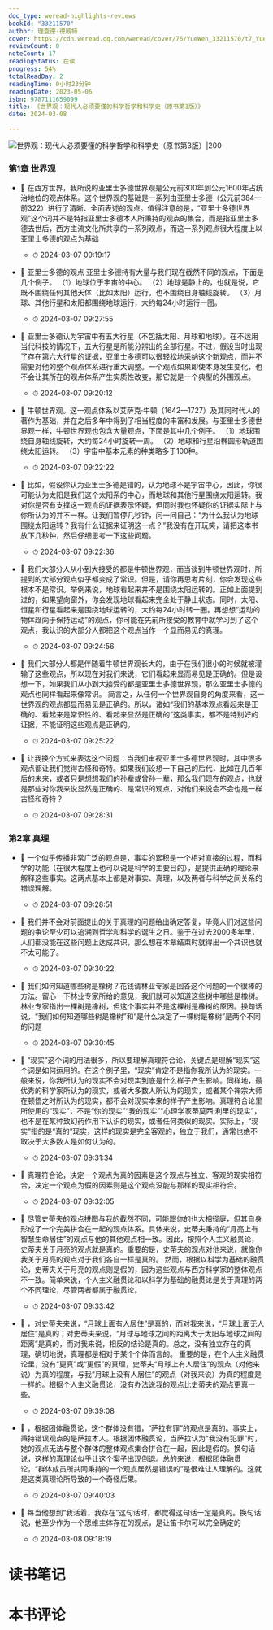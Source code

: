 ```yaml
---
doc_type: weread-highlights-reviews
bookId: "33211570"
author: 理查德·德威特
cover: https://cdn.weread.qq.com/weread/cover/76/YueWen_33211570/t7_YueWen_33211570.jpg
reviewCount: 0
noteCount: 17
readingStatus: 在读
progress: 54%
totalReadDay: 2
readingTime: 0小时23分钟
readingDate: 2023-05-06
isbn: 9787111659099
title: 《世界观：现代人必须要懂的科学哲学和科学史（原书第3版）》
date: 2024-03-08

---
```


![ 世界观：现代人必须要懂的科学哲学和科学史（原书第3版）|200](https://cdn.weread.qq.com/weread/cover/76/YueWen_33211570/t7_YueWen_33211570.jpg)


### 第1章 世界观


- 📌 在西方世界，我所说的亚里士多德世界观是公元前300年到公元1600年占统治地位的观点体系。这个世界观的基础是一系列由亚里士多德（公元前384—前322）进行了清晰、全面表述的观点。值得注意的是，“亚里士多德世界观”这个词并不是特指亚里士多德本人所秉持的观点的集合，而是指亚里士多德去世后，西方主流文化所共享的一系列观点，而这一系列观点很大程度上以亚里士多德的观点为基础 
    - ⏱ 2024-03-07 09:19:17 

- 📌 亚里士多德的观点
亚里士多德持有大量与我们现在截然不同的观点，下面是几个例子。
（1）地球位于宇宙的中心。
（2）地球是静止的，也就是说，它既不围绕任何其他天体（比如太阳）运行，也不围绕自身轴线旋转。
（3）月球、其他行星和太阳都围绕地球运行，大约每24小时运行一圈。 
    - ⏱ 2024-03-07 09:27:55 

- 📌 亚里士多德认为宇宙中有五大行星（不包括太阳、月球和地球）。在不运用当代科技的情况下，五大行星是所能分辨出的全部行星。不过，假设当时出现了存在第六大行星的证据，亚里士多德可以很轻松地采纳这个新观点，而并不需要对他的整个观点体系进行重大调整。一个观点如果即使本身发生变化，也不会让其所在的观点体系产生实质性改变，那它就是一个典型的外围观点。 
    - ⏱ 2024-03-07 09:20:12 

- 📌 牛顿世界观。这一观点体系以艾萨克·牛顿（1642—1727）及其同时代人的著作为基础，并在之后多年中得到了相当程度的丰富和发展。与亚里士多德世界观一样，牛顿世界观也包含大量观点，下面是其中几个例子。
（1）地球围绕自身轴线旋转，大约每24小时旋转一周。
（2）地球和行星沿椭圆形轨道围绕太阳运转。
（3）宇宙中基本元素的种类略多于100种。 
    - ⏱ 2024-03-07 09:22:22 

- 📌 比如，假设你认为亚里士多德是错的，认为地球不是宇宙中心，因此，你很可能认为太阳是我们这个太阳系的中心，而地球和其他行星围绕太阳运转。我对你是否有支撑这一观点的证据表示怀疑，但同时我也怀疑你的证据实际上与你所认为的并不一样。让我们暂停几秒钟，问一问自己：“为什么我认为地球围绕太阳运转？我有什么证据来证明这一点？”我没有在开玩笑，请把这本书放下几秒钟，然后仔细思考一下这些问题。 
    - ⏱ 2024-03-07 09:22:36 

- 📌 我们大部分人从小到大接受的都是牛顿世界观，而当谈到牛顿世界观时，所提到的大部分观点似乎都变成了常识。但是，请你再思考片刻，你会发现这些根本不是常识。举例来说，地球看起来并不是围绕太阳运转的。正如上面提到过的，如果望向窗外，你会发现地球看起来完全处于静止状态。同时，太阳、恒星和行星看起来是围绕地球运转的，大约每24小时转一圈。再想想“运动的物体趋向于保持运动”的观点，你可能在先前所接受的教育中就学习到了这个观点，我认识的大部分人都把这个观点当作一个显而易见的真理。 
    - ⏱ 2024-03-07 09:24:56 

- 📌 我们大部分人都是伴随着牛顿世界观长大的，由于在我们很小的时候就被灌输了这些观点，所以现在对我们来说，它们看起来显而易见是正确的。但是设想一下，如果我们从小到大接受的都是亚里士多德世界观，那么亚里士多德的观点也同样看起来像常识。
简言之，从任何一个世界观自身的角度来看，这一世界观的观点都显而易见是正确的。所以，诸如“我们的基本观点看起来是正确的、看起来是常识性的、看起来显然是正确的”这类事实，都不是特别好的证据，不能证明这些观点是正确的。 
    - ⏱ 2024-03-07 09:25:22 

- 📌 让我换个方式来表达这个问题：当我们审视亚里士多德世界观时，其中很多观点都让我们觉得古怪和奇特。如果我们设想一下自己的后代，比如在几百年后的未来，或者只是想想我们的孙辈或曾孙一辈，那么我们现在的观点，也就是那些对你我来说显然是正确的、是常识的观点，对他们来说会不会也是一样古怪和奇特？ 
    - ⏱ 2024-03-07 09:28:31 
### 第2章 真理


- 📌 一个似乎传播非常广泛的观点是，事实的累积是一个相对直接的过程，而科学的功能（在很大程度上也可以说是科学的主要目的），是提供正确的理论来解释这些事实。这两点基本上都是对事实、真理，以及两者与科学之间关系的错误理解。 
    - ⏱ 2024-03-07 09:28:51 

- 📌 我们并不会对前面提出的关于真理的问题给出确定答复，毕竟人们对这些问题的争论至少可以追溯到哲学和科学的诞生之日。鉴于在过去2000多年里，人们都没能在这些问题上达成共识，那么想在本章结束时就得出一个共识也就不太可能了。 
    - ⏱ 2024-03-07 09:30:22 

- 📌 我们如何知道哪些树是橡树？花钱请林业专家是回答这个问题的一个很棒的方法。留心一下林业专家所给的意见，我们就可以知道这些树中哪些是橡树。林业专家指出一棵树是橡树，但这个事实并不是这棵树是橡树的原因。换句话说，“我们如何知道哪些树是橡树”和“是什么决定了一棵树是橡树”是两个不同的问题 
    - ⏱ 2024-03-07 09:30:45 

- 📌 “现实”这个词的用法很多，所以要理解真理符合论，关键点是理解“现实”这个词是如何运用的。在这个例子里，“现实”肯定不是指你我所认为的现实。一般来说，你我所认为的现实不会对现实到底是什么样子产生影响。同样地，最优秀的科学家所认为的现实，或者大多数人所认为的现实，或者某个禅宗大师在顿悟之时所认为的现实，都不会对现实本来的样子产生影响。真理符合论里所使用的“现实”，不是“你的现实”“我的现实”“心理学家蒂莫西·利里的现实”，也不是在某种致幻药作用下认识的现实，或者任何类似的现实。实际上，“现实”指的是“真的”现实，这样的现实是完全客观的，独立于我们，通常也绝不取决于大多数人是如何认为的。 
    - ⏱ 2024-03-07 09:31:34 

- 📌 真理符合论，决定一个观点为真的因素是这个观点与独立、客观的现实相符合，决定一个观点为假的因素则是这个观点没能与那样的现实相符合。 
    - ⏱ 2024-03-07 09:32:05 

- 📌 尽管史蒂夫的观点拼图与我的截然不同，可能跟你的也大相径庭，但其自身形成了一个完美拼合在一起的观点体系。具体来说，史蒂夫秉持的“月亮上有智慧生命居住”的观点与他的其他观点相一致。因此，按照个人主义融贯论，史蒂夫关于月亮的观点就是真的。重要的是，史蒂夫的观点对他来说，就像你我关于月亮的观点对于我们各自一样是真的。
然而，根据以科学为基础的融贯论，史蒂夫关于月亮的观点则是假的，因为这些观点与西方科学家的整体观点不一致。简单来说，个人主义融贯论和以科学为基础的融贯论是关于真理的两个不同理论，尽管两者都属于融贯论。 
    - ⏱ 2024-03-07 09:33:42 

- 📌 ，对史蒂夫来说，“月球上面有人居住”是真的，而对我来说，“月球上面无人居住”是真的；对史蒂夫来说，“月球与地球之间的距离大于太阳与地球之间的距离”是真的，而对我来说，相反的结论是真的。总之，没有独立存在的真理，确切地说，真理都是相对于某个个体而言的。
重要的是，在个人主义融贯论里，没有“更真”或“更假”的真理，史蒂夫“月球上有人居住”的观点（对他来说）为真的程度，与我“月球上没有人居住”的观点（对我来说）为真的程度是一样的。根据个人主义融贯论，没有办法说我的观点比史蒂夫的观点更真一些。 
    - ⏱ 2024-03-07 09:39:08 

- 📌 ，根据团体融贯论，这个群体没有错，“萨拉有罪”的观点是真的。事实上，秉持错误观点的是萨拉本人。根据团体融贯论，当萨拉认为“我没有犯罪”时，她的观点无法与整个群体的整体观点集合拼合在一起，因此是假的。换句话说，这样的真理论似乎让这个案子出现倒退。总的来说，根据团体融贯论，“群体成员所共同秉持的一个观点居然是错误的”是很难让人理解的。这就是这类真理论所导致的一个奇怪后果。 
    - ⏱ 2024-03-07 09:40:03 

- 📌 每当他想到“我活着，我存在”这句话时，都觉得这句话一定是真的。换句话说，他至少作为一个思维主体存在的观点，是让笛卡尔可以完全确定的 
    - ⏱ 2024-03-08 09:18:19 

# 读书笔记


# 本书评论
